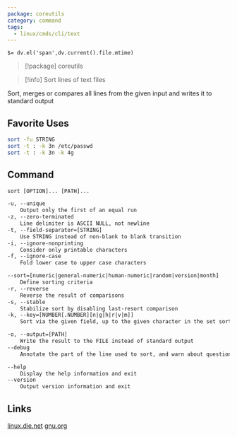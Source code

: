 ```yaml
---
package: coreutils
category: command
tags:
  - linux/cmds/cli/text
---
```


`$= dv.el('span',dv.current().file.mtime)`
> [!package] coreutils

> [!info] Sort lines of text files

Sort, merges or compares all lines from the given input and writes it to standard output

## Favorite Uses
```sh
sort -fu STRING
sort -t : -k 3n /etc/passwd
sort -t : -k 3n -k 4g
```

## Command
```txt
sort [OPTION]... [PATH]...

-u, --unique
	Output only the first of an equal run
-z, --zero-terminated
	Line delimiter is ASCII NULL, not newline
-t, --field-separator=[STRING]
	Use STRING instead of non-blank to blank transition
-i, --ignore-nonprinting
	Consider only printable characters
-f, --ignore-case
	Fold lower case to upper case characters

--sort=[numeric|general-numeric|human-numeric|random|version|month]
	Define sorting criteria
-r, --reverse
	Reverse the result of comparisons
-s, --stable
	Stabilize sort by disabling last-resort comparison
-k, --key=[NUMBER[.NUMBER][n|g|h|r|v|m]]
	Sort via the given field, up to the given character in the set sorting criteria

-o, --output=[PATH]
	Write the result to the FILE instead of standard output
--debug
	Annotate the part of the line used to sort, and warn about questionable usage to standard error

--help
	Display the help information and exit 
--version
	Output version information and exit
```

## Links
[linux.die.net](https://linux.die.net/man/1/sort)
[gnu.org](https://www.gnu.org/software/coreutils/manual/html_node/sort-invocation.html#sort-invocation)
